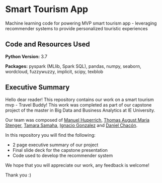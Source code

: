 # Smart Tourism App
Machine learning code for powering MVP smart tourism app - leveraging recommender systems to provide personalized touristic experiences

## Code and Resources Used
**Python Version:** 3.7

**Packages:** pyspark (MLlib, Spark SQL), pandas, numpy, seaborn, wordcloud, fuzzywuzzy, implicit, scipy, texblob

## Executive Summary 

Hello dear reader! This repository contains our work on a smart tourism mvp - Travel Buddy! This work was completed as part of our capstone project of the master in Big Data and Business Analytics at IE University.

Our team was composed of [Manuel Huperrich](https://github.com/Hupperich-Manuel/Hupperich-Manuel), [Thomas August Maria Stenger](https://github.com/ThomasStenger), [Tamara Samaha](https://www.linkedin.com/in/tamarasamaha/), [Ignacio Gonzalez](https://www.linkedin.com/in/ignacio-gonzalez-granero/) and [Daniel Chacón](https://www.linkedin.com/in/daniel-chac%C3%B3n-3083b6199/). 

In this repository you will find the following: 

- 2 page executive summary of our project
- Final slide deck for the capstone presentation
- Code used to develop the recommender system 

We hope that you will appreciate our work, any feedback is welcome!

Thank you :)

